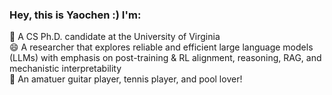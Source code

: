 ### Hey, this is Yaochen :) I'm:
 🔭 A CS Ph.D. candidate at the University of Virginia   
 😄 A researcher that explores reliable and efficient large language models (LLMs) with emphasis on post-training \& RL alignment, reasoning, RAG, and mechanistic interpretability   
 🌱 An amatuer guitar player, tennis player, and pool lover!
